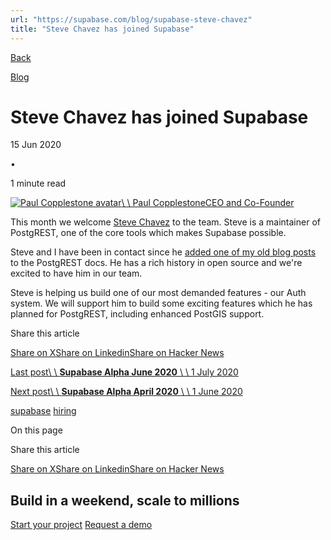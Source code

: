 ```yaml
---
url: "https://supabase.com/blog/supabase-steve-chavez"
title: "Steve Chavez has joined Supabase"
---
```


[Back](https://supabase.com/blog)

[Blog](https://supabase.com/blog)

# Steve Chavez has joined Supabase

15 Jun 2020

•

1 minute read

[![Paul Copplestone avatar](https://supabase.com/_next/image?url=https%3A%2F%2Fgithub.com%2Fkiwicopple.png&w=96&q=75&dpl=dpl_7FY8EmFQ6G3YqautJ4Fvh1viLnvu)\\
\\
Paul CopplestoneCEO and Co-Founder](https://github.com/kiwicopple)

This month we welcome [Steve Chavez](https://github.com/steve-chavez) to the team. Steve is a maintainer of PostgREST, one of the core tools which makes Supabase possible.

Steve and I have been in contact since he [added one of my old blog posts](https://github.com/PostgREST/postgrest-docs/commit/3dde972d31519d3afc319015bce1dc0f73adeb8e#commitcomment-35312841) to the PostgREST docs. He has a rich history in open source and we're excited to have him in our team.

Steve is helping us build one of our most demanded features - our Auth system. We will support him to build some exciting features which he has planned for PostgREST, including enhanced PostGIS support.

Share this article

[Share on X](https://twitter.com/intent/tweet?url=https%3A%2F%2Fsupabase.com%2Fblog%2Fsupabase-steve-chavez&text=Steve%20Chavez%20has%20joined%20Supabase)[Share on Linkedin](https://www.linkedin.com/shareArticle?url=https%3A%2F%2Fsupabase.com%2Fblog%2Fsupabase-steve-chavez&text=Steve%20Chavez%20has%20joined%20Supabase)[Share on Hacker News](https://news.ycombinator.com/submitlink?u=https%3A%2F%2Fsupabase.com%2Fblog%2Fsupabase-steve-chavez&t=Steve%20Chavez%20has%20joined%20Supabase)

[Last post\\
\\
**Supabase Alpha June 2020** \\
\\
1 July 2020](https://supabase.com/blog/supabase-alpha-june-2020)

[Next post\\
\\
**Supabase Alpha April 2020** \\
\\
1 June 2020](https://supabase.com/blog/supabase-alpha-april-2020)

[supabase](https://supabase.com/blog/tags/supabase) [hiring](https://supabase.com/blog/tags/hiring)

On this page

Share this article

[Share on X](https://twitter.com/intent/tweet?url=https%3A%2F%2Fsupabase.com%2Fblog%2Fsupabase-steve-chavez&text=Steve%20Chavez%20has%20joined%20Supabase)[Share on Linkedin](https://www.linkedin.com/shareArticle?url=https%3A%2F%2Fsupabase.com%2Fblog%2Fsupabase-steve-chavez&text=Steve%20Chavez%20has%20joined%20Supabase)[Share on Hacker News](https://news.ycombinator.com/submitlink?u=https%3A%2F%2Fsupabase.com%2Fblog%2Fsupabase-steve-chavez&t=Steve%20Chavez%20has%20joined%20Supabase)

## Build in a weekend, scale to millions

[Start your project](https://supabase.com/dashboard) [Request a demo](https://supabase.com/contact/sales)